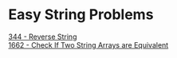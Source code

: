 # Easy String Problems
[344 - Reverse String](344)  
[1662 - Check If Two String Arrays are Equivalent](1662)  